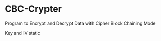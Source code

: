 # CBC-Crypter

Program to Encrypt and Decrypt Data with Cipher Block Chaining Mode

Key and IV static
